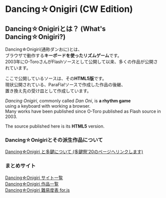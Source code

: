 # Dancing☆Onigiri (CW Edition)  

## Dancing☆Onigiriとは？ (What's Dancing☆Onigiri?)

Dancing☆Onigiri(通称ダンおに)とは、  
ブラウザで動作する**キーボードを使ったリズムゲーム**です。  
2003年にO-ToroさんがFlashソースとして公開して以来、多くの作品が公開されています。  

ここで公開しているソースは、その**HTML5版**です。  
現状公開されている、ParaFla!ソースで作成した作品の後継、  
置き換え先の受け皿として作成しています。  

*Dancing Onigiri*, commonly called *Dan Oni*, is **a rhythm game**   
using a keyboard with working a browser.  
Many works have been published since O-Toro published as Flash source in 2003.  

The source published here is its **HTML5** version.  

### Dancing☆Onigiriとその派生作品について
[Dancing☆Onigiri と多鍵について (多鍵祭'20のページへリンクします)](https://cw7.sakura.ne.jp/event/nfes20/keys.html)

### まとめサイト  
[Dancing☆Onigiri サイト一覧](https://cw7.sakura.ne.jp/danonidb/)  
[Dancing☆Onigiri 作品一覧](https://cw7.sakura.ne.jp/lst/)  
[Dancing☆Onigiri 難易度表 for.js](http://dodl4.g3.xrea.com/) 
